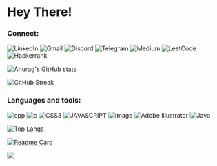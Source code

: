 # Hey There! 

### Connect: 
![LinkedIn](https://img.shields.io/badge/linkedin-00599C?style=for-the-badge&logo=linkedin&logoColor=white)
![Gmail](https://img.shields.io/badge/Gmail-1a75ff?style=for-the-badge&logo=gmail&logoColor=white)
![Discord](https://img.shields.io/badge/Discord-668cff?style=for-the-badge&logo=discord&logoColor=white)
![Telegram](https://img.shields.io/badge/Telegram-00599C?style=for-the-badge&logo=telegram&logoColor=white)
![Medium](https://img.shields.io/badge/Medium-00599C?style=for-the-badge&logo=medium&logoColor=white)
![LeetCode](https://img.shields.io/badge/LeetCode-005ce6?style=for-the-badge&logo=LeetCode&logoColor=#d16c06)
![Hackerrank](https://img.shields.io/badge/-Hackerrank-00599C?style=for-the-badge&logo=HackerRank&logoColor=white)

![Anurag's GitHub stats](https://github-readme-stats.vercel.app/api?username=avin-madhu&theme=github_dark)

![GitHub Streak](https://streak-stats.demolab.com/?user=avin-madhu&theme=holi-theme)

### Languages and tools: 
![cpp](https://img.shields.io/badge/C%2B%2B-00599C?style=for-the-badge&logo=c%2B%2B&logoColor=white)
![c](https://img.shields.io/badge/C-00599C?style=for-the-badge&logo=c&logoColor=white)
![CSS3](https://img.shields.io/badge/CSS3-1572B6?style=for-the-badge&logo=css3&logoColor=white)
![JAVASCRIPT](https://img.shields.io/badge/JavaScript-00599C?style=for-the-badge&logo=javascript&logoColor=F7DF1E)
![image](https://img.shields.io/badge/HTML5-00599C?style=for-the-badge&logo=html5&logoColor=white)
![Adobe Illustrator](https://img.shields.io/badge/adobe%20illustrator-00599C?style=for-the-badge&logo=adobe%20illustrator&logoColor=white)
![Java](https://img.shields.io/badge/java-00599C?style=for-the-badge&logo=java&logoColor=white)

 
![Top Langs](https://github-readme-stats.vercel.app/api/top-langs/?username=avin-madhu&layout=compact&theme=github_dark)

[![Readme Card](https://github-readme-stats.vercel.app/api/pin/?username=avin-madhu&repo=JavaPrograms&theme=github_dark)](https://github.com/avin-madhu/JavaPrograms)

<img src="https://github-profile-trophy.vercel.app/?username=avin-madhu&theme=algolia">

